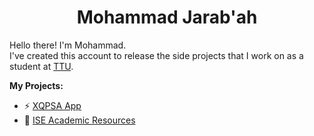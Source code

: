 <h1 align='center'>Mohammad Jarab'ah</h1>

Hello there! I'm Mohammad.  
I've created this account to release the side projects that I work on as a student at [TTU](http://www.ttu.edu.jo).

**My Projects:**
* ⚡ [XQPSA App](https://github.com/appfromjarabah/XQPSA)
* 📘 [ISE Academic Resources](https://github.com/appfromjarabah/ise-resources)
